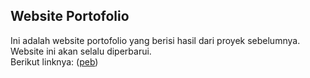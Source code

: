 ## Website Portofolio
Ini adalah website portofolio yang berisi hasil dari proyek sebelumnya. Website ini akan selalu diperbarui.<br>
Berikut linknya: ([peb](https://febrinurdiansah.github.io/peb/))
